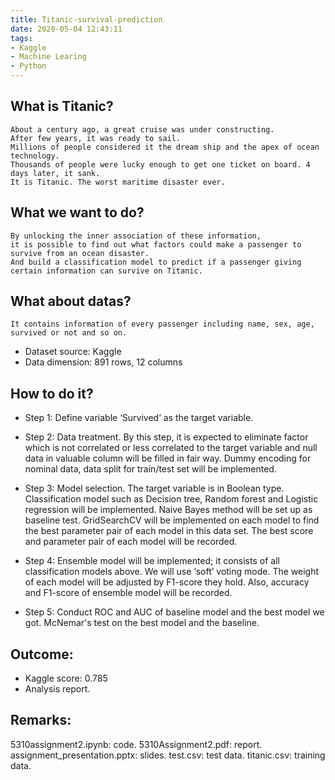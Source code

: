 ```yaml
---
title: Titanic-survival-prediction
date: 2020-05-04 12:43:11
tags:
- Kaggle
- Machine Learing
- Python
---
```


## What is Titanic?
	About a century ago, a great cruise was under constructing. 
	After few years, it was ready to sail. 
	Millions of people considered it the dream ship and the apex of ocean technology. 
	Thousands of people were lucky enough to get one ticket on board. 4 days later, it sank. 
	It is Titanic. The worst maritime disaster ever.




## What we want to do?
	By unlocking the inner association of these information, 
	it is possible to find out what factors could make a passenger to survive from an ocean disaster. 
	And build a classification model to predict if a passenger giving certain information can survive on Titanic.




## What about datas?
	It contains information of every passenger including name, sex, age, survived or not and so on.
* Dataset source: Kaggle
* Data dimension: 891 rows, 12 columns




## How to do it?
- Step 1: Define variable ‘Survived’ as the target variable.

- Step 2: Data treatment. By this step, it is expected to eliminate factor which is not correlated or less correlated to the target variable and null data in valuable column will be filled in fair way. Dummy encoding for nominal data, data split for train/test set will be implemented. 

- Step 3: Model selection. The target variable is in Boolean type. Classification model such as Decision tree, Random forest and Logistic regression will be implemented. Naive Bayes method will be set up as baseline test. GridSearchCV will be implemented on each model to find the best parameter pair of each model in this data set. The best score and parameter pair of each model will be recorded.

- Step 4: Ensemble model will be implemented; it consists of all classification models above. We will use ‘soft’ voting mode. The weight of each model will be adjusted by F1-score they hold. Also, accuracy and F1-score of ensemble model will be recorded.

- Step 5: Conduct ROC and AUC of baseline model and the best model we got. McNemar's test on the best model and the baseline.



## Outcome:
* Kaggle score: 0.785
* Analysis report.



## Remarks:
5310assignment2.ipynb: code.
5310Assignment2.pdf: report.
assignment_presentation.pptx: slides.
test.csv: test data.
titanic.csv: training data.
